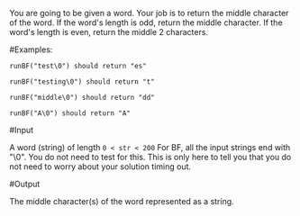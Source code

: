 You are going to be given a word. Your job is to return the middle character of the word. If the word's length is odd, return the middle character. If the word's length is even, return the middle 2 characters.

#Examples:

```
runBF("test\0") should return "es"

runBF("testing\0") should return "t"

runBF("middle\0") should return "dd"

runBF("A\0") should return "A"
```

#Input

A word (string) of length `0 < str < 200` For BF, all the input strings end with "\0". You do not need to test for this. This is only here to tell you that you do not need to worry about your solution timing out.

#Output

The middle character(s) of the word represented as a string.